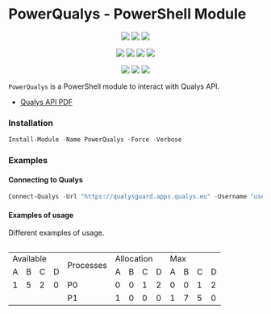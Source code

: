 ﻿# PowerQualys - PowerShell Module

<p align="center">
  <!-- <a href="https://dev.azure.com/evotecpl/PowerQualys/_build/results?buildId=latest"><img src="https://img.shields.io/azure-devops/build/evotecpl/39c74615-8f34-4af0-a835-68dc33f9214f/14?label=Azure%20Pipelines&style=flat-square"></a> -->
  <a href="https://www.powershellgallery.com/packages/PowerQualys"><img src="https://img.shields.io/powershellgallery/v/PowerQualys.svg?style=flat-square"></a>
  <a href="https://www.powershellgallery.com/packages/PowerQualys"><img src="https://img.shields.io/powershellgallery/vpre/PowerQualys.svg?label=powershell%20gallery%20preview&colorB=yellow&style=flat-square"></a>
  <a href="https://github.com/EvotecIT/PowerQualys"><img src="https://img.shields.io/github/license/EvotecIT/PowerQualys.svg?style=flat-square"></a>
</p>

<p align="center">
  <a href="https://www.powershellgallery.com/packages/PowerQualys"><img src="https://img.shields.io/powershellgallery/p/PowerQualys.svg?style=flat-square"></a>
  <a href="https://github.com/EvotecIT/PowerQualys"><img src="https://img.shields.io/github/languages/top/evotecit/PowerQualys.svg?style=flat-square"></a>
  <a href="https://github.com/EvotecIT/PowerQualys"><img src="https://img.shields.io/github/languages/code-size/evotecit/PowerQualys.svg?style=flat-square"></a>
  <a href="https://www.powershellgallery.com/packages/PowerQualys"><img src="https://img.shields.io/powershellgallery/dt/PowerQualys.svg?style=flat-square"></a>
</p>

<p align="center">
  <a href="https://twitter.com/PrzemyslawKlys"><img src="https://img.shields.io/twitter/follow/PrzemyslawKlys.svg?label=Twitter%20%40PrzemyslawKlys&style=flat-square&logo=twitter"></a>
  <a href="https://evotec.xyz/hub"><img src="https://img.shields.io/badge/Blog-evotec.xyz-2A6496.svg?style=flat-square"></a>
  <a href="https://www.linkedin.com/in/pklys"><img src="https://img.shields.io/badge/LinkedIn-pklys-0077B5.svg?logo=LinkedIn&style=flat-square"></a>
</p>

`PowerQualys` is a PowerShell module to interact with Qualys API.

- [Qualys API PDF](https://cdn2.qualys.com/docs/qualys-api-vmpc-user-guide.pdf)


### Installation

```powershell
Install-Module -Name PowerQualys -Force -Verbose
```




### Examples


#### Connecting to Qualys

```powershell
Connect-Qualys -Url "https://qualysguard.apps.qualys.eu" -Username "username" -Password 'password!@'
```

#### Examples of usage

Different examples of usage.

```powershell

```
<table>
  <tr>
    <td colspan="4">
      Available
    </td>
    <td rowspan="2">
      Processes
    </td>
    <td colspan="4">
      Allocation
    </td>
    <td colspan="4">
      Max
    </td>
  </tr>
  <tr>
    <td>
      A
    </td>
    <td>
      B
    </td>
    <td>
      C
    </td>
    <td>
      D
    </td>
    <td>
      A
    </td>
    <td>
      B
    </td>
    <td>
      C
    </td>
    <td>
      D
    </td>
    <td>
      A
    </td>
    <td>
      B
    </td>
    <td>
      C
    </td>
    <td>
      D
    </td>
  </tr>
  <tr>
    <td>
      1
    </td>
    <td>
      5
    </td>
    <td>
      2
    </td>
    <td>
      0
    </td>
    <td>
      P0
    </td>
    <td>
      0
    </td>
    <td>
      0
    </td>
    <td>
      1
    </td>
    <td>
      2
    </td>
    <td>
      0
    </td>
    <td>
      0
    </td>
    <td>
      1
    </td>
    <td>
      2
    </td>
  </tr>
  <tr>
    <td colspan="4">
    </td>
    <td>
      P1
    </td>
    <td>
      1
    </td>
    <td>
      0
    </td>
    <td>
      0
    </td>
    <td>
      0
    </td>
    <td>
      1
    </td>
    <td>
      7
    </td>
    <td>
      5
    </td>
    <td>
      0
    </td>
  </tr>
</table>